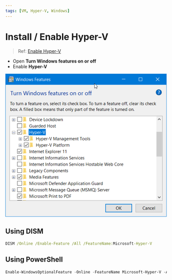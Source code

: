 ```yaml
---
tags: [VM, Hyper-V, Windows]
---
```


# Install / Enable Hyper-V

<!--truncate-->

> Ref: [Enable Hyper-V](https://learn.microsoft.com/en-us/virtualization/hyper-v-on-windows/quick-start/enable-hyper-v)

- Open **Turn Windows features on or off**
- Enable **Hyper-V**

![Install Hyper-V](img/Hyper-V.png)

## Using DISM

```cmd
DISM /Online /Enable-Feature /All /FeatureName:Microsoft-Hyper-V
```

## Using PowerShell

```powershell
Enable-WindowsOptionalFeature -Online -FeatureName Microsoft-Hyper-V -All
```
